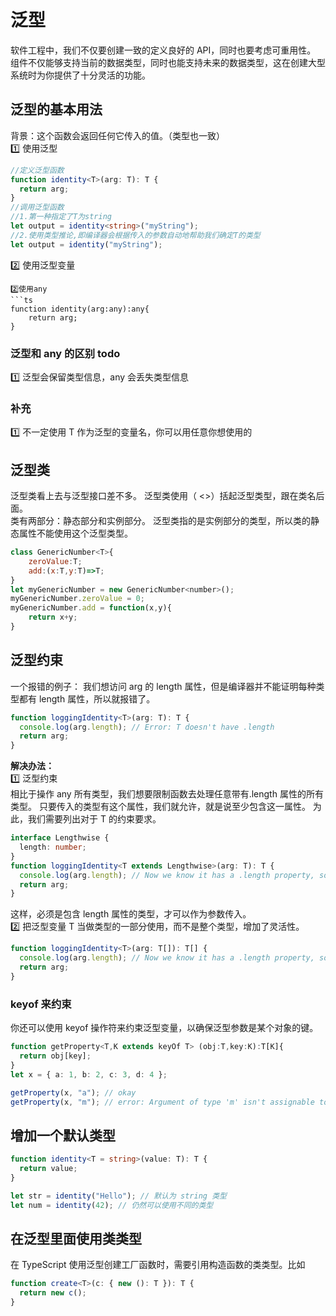 <!--
 * @Author: jamie jamie.cheng@yuansuan.com
 * @Date: 2025-03-13 15:31:10
 * @LastEditors: jamie jamie.cheng@yuansuan.com
 * @LastEditTime: 2025-03-13 18:05:12
 * @FilePath: \cjmLearn\ts\泛型.md
 * @Description: 这是默认设置,请设置`customMade`, 打开koroFileHeader查看配置 进行设置: https://github.com/OBKoro1/koro1FileHeader/wiki/%E9%85%8D%E7%BD%AE
-->

# 泛型 <T>

软件工程中，我们不仅要创建一致的定义良好的 API，同时也要考虑可重用性。 组件不仅能够支持当前的数据类型，同时也能支持未来的数据类型，这在创建大型系统时为你提供了十分灵活的功能。

## 泛型的基本用法

背景：这个函数会返回任何它传入的值。（类型也一致）  
1️⃣ 使用泛型

```ts
//定义泛型函数
function identity<T>(arg: T): T {
  return arg;
}
//调用泛型函数
//1.第一种指定了T为string
let output = identity<string>("myString");
//2.使用类型推论,即编译器会根据传入的参数自动地帮助我们确定T的类型
let output = identity("myString");
```

2️⃣ 使用泛型变量

````
2️⃣使用any
```ts
function identity(arg:any):any{
    return arg;
}
````

### 泛型和 any 的区别 todo

1️⃣ 泛型会保留类型信息，any 会丢失类型信息

### 补充

1️⃣ 不一定使用 T 作为泛型的变量名，你可以用任意你想使用的

## 泛型类

泛型类看上去与泛型接口差不多。 泛型类使用（ <>）括起泛型类型，跟在类名后面。  
类有两部分：静态部分和实例部分。 泛型类指的是实例部分的类型，所以类的静态属性不能使用这个泛型类型。

```js
class GenericNumber<T>{
    zeroValue:T;
    add:(x:T,y:T)=>T;
}
let myGenericNumber = new GenericNumber<number>();
myGenericNumber.zeroValue = 0;
myGenericNumber.add = function(x,y){
    return x+y;
}

```

## 泛型约束

一个报错的例子：
我们想访问 arg 的 length 属性，但是编译器并不能证明每种类型都有 length 属性，所以就报错了。

```ts
function loggingIdentity<T>(arg: T): T {
  console.log(arg.length); // Error: T doesn't have .length
  return arg;
}
```

**解决办法：**  
1️⃣ 泛型约束  
相比于操作 any 所有类型，我们想要限制函数去处理任意带有.length 属性的所有类型。 只要传入的类型有这个属性，我们就允许，就是说至少包含这一属性。 为此，我们需要列出对于 T 的约束要求。

```ts
interface Lengthwise {
  length: number;
}
function loggingIdentity<T extends Lengthwise>(arg: T): T {
  console.log(arg.length); // Now we know it has a .length property, so no more error
  return arg;
}
```

这样，必须是包含 length 属性的类型，才可以作为参数传入。  
2️⃣ 把泛型变量 T 当做类型的一部分使用，而不是整个类型，增加了灵活性。

```ts
function loggingIdentity<T>(arg: T[]): T[] {
  console.log(arg.length); // Now we know it has a .length property, so no more error
  return arg;
}
```

### keyof 来约束

你还可以使用 keyof 操作符来约束泛型变量，以确保泛型参数是某个对象的键。

```ts
function getProperty<T,K extends keyOf T> (obj:T,key:K):T[K]{
  return obj[key];
}
let x = { a: 1, b: 2, c: 3, d: 4 };

getProperty(x, "a"); // okay
getProperty(x, "m"); // error: Argument of type 'm' isn't assignable to 'a' | 'b' | 'c' | 'd'.
```

## 增加一个默认类型

```ts
function identity<T = string>(value: T): T {
  return value;
}

let str = identity("Hello"); // 默认为 string 类型
let num = identity(42); // 仍然可以使用不同的类型
```

## 在泛型里面使用类类型

在 TypeScript 使用泛型创建工厂函数时，需要引用构造函数的类类型。比如

```ts
function create<T>(c: { new (): T }): T {
  return new c();
}
```
